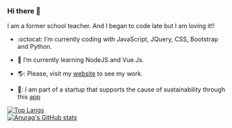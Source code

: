 ### Hi there 👋

I am a former school teacher. And I began to code late but I am loving it!!

- :octocat: I’m currently coding with JavaScript, JQuery, CSS, Bootstrap and Python.
- 🌱 I’m currently learning NodeJS and Vue.Js.

- 🌎: Please, visit my [website](https://jompa14.github.io/JoaoWebSite/) to see my work.
- 💚: I am part of a startup that supports the cause of sustainability through this [app](https://play.google.com/store/apps/details?id=com.sorteapp)

[![Top Langs](https://github-readme-stats.vercel.app/api/top-langs/?username=Jompa14&layout=compact&count_private=true&theme=tokyonight)](https://github.com/anuraghazra/github-readme-stats)
\
[![Anurag's GitHub stats](https://github-readme-stats.vercel.app/api?username=Jompa14&show_icons=true&count_private=true&theme=tokyonight)](https://github.com/anuraghazra/github-readme-stats)


